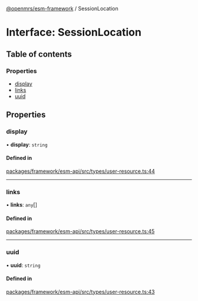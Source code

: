 [@openmrs/esm-framework](../API.md) / SessionLocation

# Interface: SessionLocation

## Table of contents

### Properties

- [display](SessionLocation.md#display)
- [links](SessionLocation.md#links)
- [uuid](SessionLocation.md#uuid)

## Properties

### display

• **display**: `string`

#### Defined in

[packages/framework/esm-api/src/types/user-resource.ts:44](https://github.com/jona42-ui/openmrs-esm-core/blob/main/packages/framework/esm-api/src/types/user-resource.ts#L44)

___

### links

• **links**: `any`[]

#### Defined in

[packages/framework/esm-api/src/types/user-resource.ts:45](https://github.com/jona42-ui/openmrs-esm-core/blob/main/packages/framework/esm-api/src/types/user-resource.ts#L45)

___

### uuid

• **uuid**: `string`

#### Defined in

[packages/framework/esm-api/src/types/user-resource.ts:43](https://github.com/jona42-ui/openmrs-esm-core/blob/main/packages/framework/esm-api/src/types/user-resource.ts#L43)
